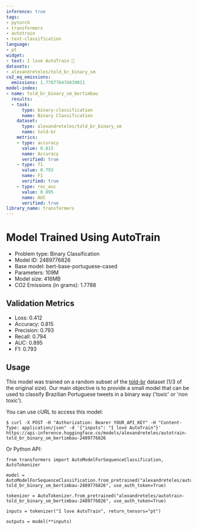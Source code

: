 ```yaml
---
inference: true
tags:
- pytorch
- transformers
- autotrain
- text-classification
language:
- pt
widget:
- text: I love AutoTrain 🤗
datasets:
- alexandreteles/told_br_binary_sm
co2_eq_emissions:
  emissions: 1.778776476039011
model-index:
- name: told_br_binary_sm_bertimbau
  results:
  - task:
      type: binary-classification
      name: Binary Classification
    dataset:
      type: alexandreteles/told_br_binary_sm
      name: told-br
    metrics:
    - type: accuracy
      value: 0.815
      name: Accuracy
      verified: true
    - type: f1
      value: 0.793
      name: F1
      verified: true
    - type: roc_auc
      value: 0.895
      name: AUC
      verified: true
library_name: transformers
---
```


# Model Trained Using AutoTrain

- Problem type: Binary Classification
- Model ID: 2489776826
- Base model: bert-base-portuguese-cased
- Parameters: 109M
- Model size: 416MB
- CO2 Emissions (in grams): 1.7788

## Validation Metrics

- Loss: 0.412
- Accuracy: 0.815
- Precision: 0.793
- Recall: 0.794
- AUC: 0.895
- F1: 0.793

## Usage

This model was trained on a random subset of the [told-br](https://huggingface.co/datasets/told-br) dataset (1/3 of the original size). Our main objective is to provide a small
model that can be used to classify Brazilian Portuguese tweets in a binary way ('toxic' or 'non toxic').

You can use cURL to access this model:

```
$ curl -X POST -H "Authorization: Bearer YOUR_API_KEY" -H "Content-Type: application/json" -d '{"inputs": "I love AutoTrain"}' https://api-inference.huggingface.co/models/alexandreteles/autotrain-told_br_binary_sm_bertimbau-2489776826
```

Or Python API:

```
from transformers import AutoModelForSequenceClassification, AutoTokenizer

model = AutoModelForSequenceClassification.from_pretrained("alexandreteles/autotrain-told_br_binary_sm_bertimbau-2489776826", use_auth_token=True)

tokenizer = AutoTokenizer.from_pretrained("alexandreteles/autotrain-told_br_binary_sm_bertimbau-2489776826", use_auth_token=True)

inputs = tokenizer("I love AutoTrain", return_tensors="pt")

outputs = model(**inputs)
```